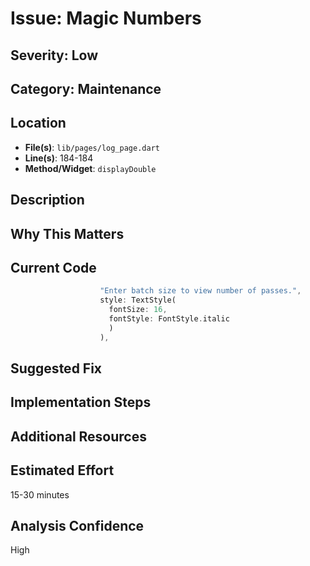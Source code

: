 # Issue: Magic Numbers

## Severity: Low

## Category: Maintenance

## Location
- **File(s)**: `lib/pages/log_page.dart`
- **Line(s)**: 184-184
- **Method/Widget**: `displayDouble`

## Description


## Why This Matters


## Current Code
```dart
                    "Enter batch size to view number of passes.",  
                    style: TextStyle(
                      fontSize: 16, 
                      fontStyle: FontStyle.italic
                      )
                    ),
```

## Suggested Fix


## Implementation Steps


## Additional Resources


## Estimated Effort
15-30 minutes

## Analysis Confidence
High
